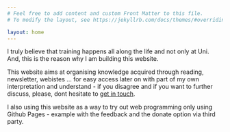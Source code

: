 ```yaml
---
# Feel free to add content and custom Front Matter to this file.
# To modify the layout, see https://jekyllrb.com/docs/themes/#overriding-theme-defaults

layout: home
---
```


I truly believe that training happens all along the life and not only at Uni. And, this is the reason why I am building this website.

This website aims at organising knowledge acquired through reading, newsletter, webistes ... for easy access later on with part of my own interpretation and understand - if you disagree and if you want to further discuss, please, dont hesitate to [get in touch](pages/contact.html).

I also using this website as a way to try out web programming only using Github Pages - example with the feedback and the donate option via third party.
